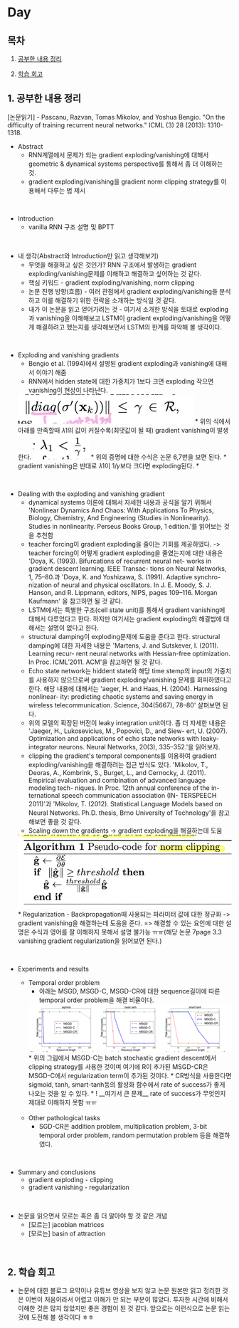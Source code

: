 <!--
구조
*
    *
        * <br>
            &nbsp; - &nbsp; <br>
                &nbsp;&nbsp;&nbsp;&nbsp; ‣ &nbsp; <br>
                    &nbsp;&nbsp;&nbsp;&nbsp;&nbsp;&nbsp;&nbsp;&nbsp; * &nbsp; <br>
-->

# Day 

## 목차 

1. [공부한 내용 정리](#1-공부한-내용-정리)

2. [학습 회고](#2-학습-회고)

## 1. 공부한 내용 정리

[논문읽기] - Pascanu, Razvan, Tomas Mikolov, and Yoshua Bengio. "On the difficulty of training recurrent neural networks." ICML (3) 28 (2013): 1310-1318.

* Abstract
    * RNN계열에서 문제가 되는 gradient exploding/vanishing에 대해서 geometric & dynamical systems perspective를 통해서 좀 더 이해하는 것.
    * gradient exploding/vanishing을 gradient norm clipping strategy를 이용해서 다루는 법 제시
<br>

* Introduction
    * vanilla RNN 구조 설명 및 BPTT 

<br>

* 내 생각(Abstract와 Introduction만 읽고 생각해보기)
    * 무엇을 해결하고 싶은 것인가? RNN 구조에서 발생하는 gradient exploding/vanishing문제를 이해하고 해결하고 싶어하는 것 같다.
    * 핵심 키워드 - gradient exploding/vanishing, norm clipping
    * 논문 진행 방향(흐름) - 여러 관점에서 gradient exploding/vanishing을 분석하고 이를 해결하기 위한 전략을 소개하는 방식일 것 같다.
    * 내가 이 논문을 읽고 얻어가려는 것 - 여기서 소개한 방식을 토대로 exploding과 vanishing을 이해해보고 LSTM이 gradient exploding/vanishing을 어떻게 해결하려고 했는지를 생각해보면서 LSTM의 한계를 파악해 볼 생각이다.

<br>

* Exploding and vanishing gradients
    * Bengio et al. (1994)에서 설명된 gradient exploding과 vanishing에 대해서 이야기 해줌
    * RNN에서 hidden state에 대한 가중치가 1보다 크면 exploding 작으면 vanishing이 현상이 나타난다.
    <img src='./img/vanishing.png'>
    * 위의 식에서 아래를 만족할때 𝜆1의 값이 커질수록(최댓값이 될 때) gradient vanishing이 발생한다.
    <img src='./img/vanishing1.png'>
    * 위의 증명에 대한 수식은 논문 6,7번을 보면 된다.
    * gradient vanishing은 반대로 𝜆1이 1/𝛾보다 크다면 exploding된다.
    *
<br>

* Dealing with the exploding and vanishing gradient 
    * dynamical systems 이론에 대해서 자세한 내용과 공식을 알기 위해서 'Nonlinear Dynamics And Chaos: With Applications To Physics, Biology, Chemistry, And Engineering (Studies in Nonlinearity). Studies in nonlinearity. Perseus Books Group, 1 edition.'를 읽어보는 것을 추천함
    * teacher forcing이 gradient exploding을 줄이는 기회를 제공하였다. -> teacher forcing이 어떻게 gradient exploding을 줄였는지에 대한 내용은 'Doya, K. (1993). Bifurcations of recurrent neural net- works in gradient descent learning. IEEE Transac- tions on Neural Networks, 1, 75–80.과 'Doya, K. and Yoshizawa, S. (1991). Adaptive synchro- nization of neural and physical oscillators. In J. E. Moody, S. J. Hanson, and R. Lippmann, editors, NIPS, pages 109–116. Morgan Kaufmann' 을 참고하면 될 것 같다.  
    * LSTM에서는 특별한 구조(cell state unit)를 통해서 gradient vanishing에 대해서 다루었다고 한다. 하지만 여기서는 gradient exploding의 해결법에 대해서는 설명이 없다고 한다.
    * structural damping이 exploding문제에 도움을 준다고 한다. structural damping에 대한 자세한 내용은 'Martens, J. and Sutskever, I. (2011). Learning recur- rent neural networks with Hessian-free optimization. In Proc. ICML’2011. ACM'을 참고하면 될 것 같다.
    * Echo state network는 hiddent state와 해당 time stemp의 input의 가중치를 사용하지 않으므로써 gradient exploding/vanishing 문제를 회피하였다고 한다. 해당 내용에 대해서는 'aeger, H. and Haas, H. (2004). Harnessing nonlinear- ity: predicting chaotic systems and saving energy in wireless telecommunication. Science, 304(5667), 78–80' 살펴보면 된다.
    * 위의 모델의 확장된 버전이 leaky integration unit이다. 좀 더 자세한 내용은 'Jaeger, H., Lukosevicius, M., Popovici, D., and Siew- ert, U. (2007). Optimization and applications of echo state networks with leaky- integrator neurons. Neural Networks, 20(3), 335–352.'을 읽어보자.
    * clipping the gradient's temporal components를 이용하여 gradient exploding/vanishing을 해결하려는 접근 방식도 있다. 'Mikolov, T., Deoras, A., Kombrink, S., Burget, L., and Cernocky, J. (2011). Empirical evaluation and combination of advanced language modeling tech- niques. In Proc. 12th annual conference of the in- ternational speech communication association (IN- TERSPEECH 2011)'과 'Mikolov, T. (2012). Statistical Language Models based on Neural Networks. Ph.D. thesis, Brno University of Technology'을 참고해보면 좋을 것 같다.
    * Scaling down the gradients -> gradient exploding을 해결하는데 도움
    <img src=./img/scailing_down.png>
    * Regularization - Backpropagation때 사용되는 파라미터 값에 대한 정규화 -> gradient vanishing을 해결하는데 도움을 준다. => 해결할 수 있는 요인에 대한 설명은 수식과 영어를 잘 이해하지 못해서 설명 불가능 ㅠㅠ(해당 논문 7page 3.3 vanishing gradient regularization을 읽어보면 된다.)

<br>

* Experiments and results
    * Temporal order problem 
        * 아래는 MSGD, MSGD-C, MSGD-CR에 대한 sequence길이에 따른 temporal order problem을 해결 비율이다.
        <img src=./img/graph1.png>
        * 위의 그림에서 MSGD-C는 batch stochastic gradient descent에서 clipping strategy를 사용한 것이며 여기에 R이 추가된 MSGD-CR은 MSGD-C에서 regularization term이 추가된 것이다.
        * CR방식을 사용한다면 sigmoid, tanh, smart-tanh등의 활성화 함수에서 rate of success가 좋게 나오는 것을 알 수 있다. 
        * ! __여기서 큰 문제__ rate of success가 무엇인지 제대로 이해하지 못함 ㅠㅠ
    <br>

    * Other pathological tasks
        * SGD-CR은 addition problem, multiplication problem, 3-bit temporal order problem, random permutation problem 등을 해결하였다.
<br>

* Summary and conclusions
    * gradient exploding - clipping
    * gradient vanishing - regularization

<br>

* 논문을 읽으면서 모르는 혹은 좀 더 알아야 할 것 같은 개념
    * [모르는] jacobian matrices
    * [모르는] basin of attraction


<br>

## 2. 학습 회고

* 논문에 대한 블로그 요약이나 유튜브 영상을 보지 않고 논문 원본만 읽고 정리한 것은 이번이 처음이라서 어렵고 이해가 안 되는 부분이 많았다. 투자한 시간에 비해서 이해한 것은 많지 않았지만 좋은 경험이 된 것 같다. 앞으로는 이런식으로 논문 읽는 것에 도전해 볼 생각이다 ㅎㅎ

<br>